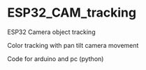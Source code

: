 # ESP32_CAM_tracking
ESP32 Camera object tracking

Color tracking with pan tilt camera movement

Code for arduino and pc (python)
